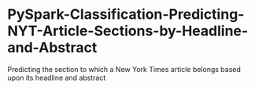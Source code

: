 # PySpark-Classification-Predicting-NYT-Article-Sections-by-Headline-and-Abstract
Predicting the section to which a New York Times article belongs based upon its headline and abstract
